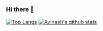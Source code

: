 ### Hi there 👋

<!--
**AvinashhNishal/AvinashhNishal** is a ✨ _special_ ✨ repository because its `README.md` (this file) appears on your GitHub profile.

Here are some ideas to get you started:

- 🔭 I’m currently working on ...
- 🌱 I’m currently learning ...
- 👯 I’m looking to collaborate on ...
- 🤔 I’m looking for help with ...
- 💬 Ask me about ...
- 📫 How to reach me: ...
- 😄 Pronouns: ...
- ⚡ Fun fact: ...
-->
 [![Top Langs](https://github-readme-stats.vercel.app/api/top-langs/?username=avinashhnishal&langs_count=5)](https://github.com/anuraghazra/github-readme-stats)   [![Avinash's github stats](https://github-readme-stats.vercel.app/api?username=avinashhnishal&count_private=true&show_icons=true&theme=highcontrast&hide_rank=false)](https://github.com/anuraghazra/github-readme-stats)

